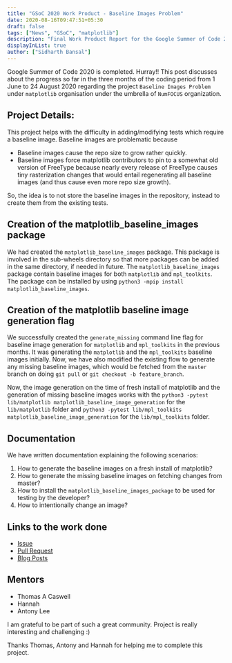 ```yaml
---
title: "GSoC 2020 Work Product - Baseline Images Problem"
date: 2020-08-16T09:47:51+05:30
draft: false
tags: ["News", "GSoC", "matplotlib"]
description: "Final Work Product Report for the Google Summer of Code 2020 for the Baseline Images Problem"
displayInList: true
author: ["Sidharth Bansal"]
---
```


Google Summer of Code 2020 is completed. Hurray!! This post discusses about the progress so far in the three months of the coding period from 1 June to 24 August 2020 regarding the project `Baseline Images Problem` under `matplotlib` organisation under the umbrella of `NumFOCUS` organization.

## Project Details:

This project helps with the difficulty in adding/modifying tests which require a baseline image. Baseline images are problematic because

- Baseline images cause the repo size to grow rather quickly.
- Baseline images force matplotlib contributors to pin to a somewhat old version of FreeType because nearly every release of FreeType causes tiny rasterization changes that would entail regenerating all baseline images (and thus cause even more repo size growth).

So, the idea is to not store the baseline images in the repository, instead to create them from the existing tests.

## Creation of the matplotlib_baseline_images package

We had created the `matplotlib_baseline_images` package. This package is involved in the sub-wheels directory so that more packages can be added in the same directory, if needed in future. The `matplotlib_baseline_images` package contain baseline images for both `matplotlib` and `mpl_toolkits`.
The package can be installed by using `python3 -mpip install matplotlib_baseline_images`.

## Creation of the matplotlib baseline image generation flag

We successfully created the `generate_missing` command line flag for baseline image generation for `matplotlib` and `mpl_toolkits` in the previous months. It was generating the `matplotlib` and the `mpl_toolkits` baseline images initially. Now, we have also modified the existing flow to generate any missing baseline images, which would be fetched from the `master` branch on doing `git pull` or `git checkout -b feature_branch`.

Now, the image generation on the time of fresh install of matplotlib and the generation of missing baseline images works with the `python3 -pytest lib/matplotlib matplotlib_baseline_image_generation` for the `lib/matplotlib` folder and `python3 -pytest lib/mpl_toolkits matplotlib_baseline_image_generation` for the `lib/mpl_toolkits` folder.

## Documentation

We have written documentation explaining the following scenarios:

1. How to generate the baseline images on a fresh install of matplotlib?
2. How to generate the missing baseline images on fetching changes from master?
3. How to install the `matplotlib_baseline_images_package` to be used for testing by the developer?
4. How to intentionally change an image?

## Links to the work done

- [Issue](https://github.com/matplotlib/matplotlib/issues/16447)
- [Pull Request](https://github.com/matplotlib/matplotlib/pull/17793)
- [Blog Posts](/tags/gsoc/)

## Mentors

- Thomas A Caswell
- Hannah
- Antony Lee

I am grateful to be part of such a great community. Project is really interesting and challenging :)

Thanks Thomas, Antony and Hannah for helping me to complete this project.
